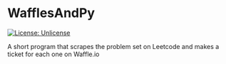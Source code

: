 WafflesAndPy
===
[![License: Unlicense](https://img.shields.io/badge/license-Unlicense-blue.svg)](http://unlicense.org/)

A short program that scrapes the problem set on Leetcode and makes a ticket for each one on Waffle.io
